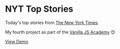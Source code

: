# NYT Top Stories

Today's top stories from [The New York Times](https://www.nytimes.com/).

My fourth project as part of the [Vanilla JS Academy](https://vanillajsacademy.com/) 😊

[View Demo](https://kieranbarker.github.io/NYT-top-stories/)
